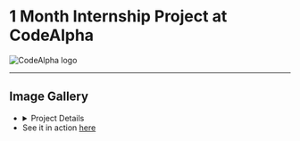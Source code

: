 <h1>1 Month Internship Project at CodeAlpha</h1>
<img src="https://media.licdn.com/dms/image/v2/C4D0BAQFVBPbc6-yxoA/company-logo_200_200/company-logo_200_200/0/1677167041761?e=1736985600&v=beta&t=y4_AqlP2NpnjELjCuPYgzKfnVrKSgUHHZuzPqMKUQ5c" alt="CodeAlpha logo" />
<hr />
<h2>Image Gallery</h2>
<ul>
  <li>
    <details>
      <summary>Project Details</summary>
      <p>
        The <strong>NatureLovers</strong> website is a fully responsive, interactive nature gallery featuring collections of <strong>flowers</strong>, <strong>forests</strong>, and <strong>skies</strong>.
        Built using <strong>Bootstrap</strong>, the site includes a sleek, mobile-friendly navigation bar that collapses into a menu on smaller devices,
        with links to a blog, about page, and social media profiles.
      </p>
      <h3>Key Features:</h3>
      <ul>
        <li>
          <strong>Dynamic Image Gallery:</strong> Users can browse through different images in each section using clickable thumbnails and arrow buttons.
        </li>
        <li>
          <strong>Responsive Design:</strong> The layout adjusts seamlessly to different screen sizes, ensuring an optimal experience on both desktop and mobile devices.
        </li>
        <li>
          <strong>Bootstrap Components:</strong> The site leverages Bootstrap's navbar, buttons, and grid system for a polished, professional look across all devices.
        </li>
      </ul>
    </details>
  </li>
  <li>See it in action <a href="https://kaniz-naqvi.github.io/CodeAlpha-Internship-Projects/CodeAlpha_Project-IMAGE-GALLERY/gallery.html" target="_blank">here</a></li>
</ul>
